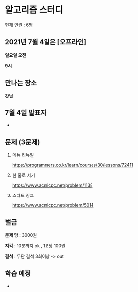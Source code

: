 # 알고리즘 스터디

현재 인원 : 6명

 


## 2021년 7월 4일은 [오프라인]

__일요일 오전__

__9시__



## 만나는 장소

__강남__




## 7월 4일 발표자

-


## 문제 (3문제)

1. 메뉴 리뉴얼

   https://programmers.co.kr/learn/courses/30/lessons/72411

2. 한 줄로 서기

   https://www.acmicpc.net/problem/1138

3. 스타트 링크

   https://www.acmicpc.net/problem/5014

   

## 벌금

__문제 당__ : 3000원

__지각__ :  10분까지 ok , 1분당 100원

__결석__ : 무단 결석 3회이상  -> out




## 학습 예정

- 
